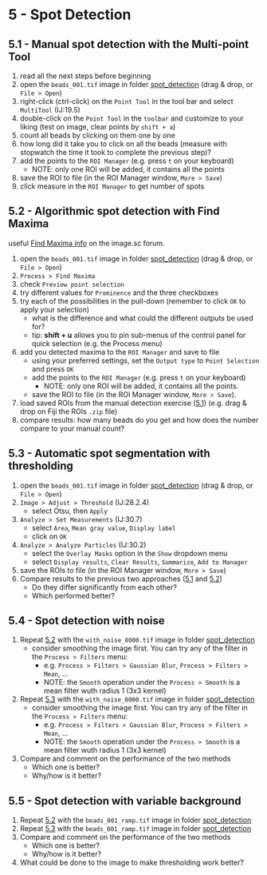 # 5 - Spot Detection

## 5.1 - Manual spot detection with the Multi-point Tool

1. read all the next steps before beginning
2. open the `beads_001.tif` image in folder [spot_detection](images/spot_detection.zip) (drag & drop, or `File > Open`)
3. right-click (ctrl-click) on the `Point Tool` in the tool bar and select `MultiTool` (IJ:19.5)
4. double-click on the `Point Tool` in the `toolbar` and customize to your liking (test on image, clear points by `shift + a`)
5. count all beads by clicking on them one by one
6. how long did it take you to click on all the beads (measure with stopwatch the time it took to complete the previous step)?
7. add the points to the `ROI Manager` (e.g. press `t` on your keyboard)
    - NOTE: only one ROI will be added, it contains all the points
8. save the ROI to file (in the ROI Manager window, `More > Save`)
9. click measure in the `ROI Manager` to get number of spots

## 5.2 - Algorithmic spot detection with Find Maxima

useful [Find Maxima info](https://forum.image.sc/t/new-maxima-finder-menu-in-fiji/25504) on the image.sc forum.

1. open the `beads_001.tif` image in folder [spot_detection](images/spot_detection.zip) (drag & drop, or `File > Open`)
2. `Process > Find Maxima`
3. check `Preview point selection`
4. try different values for `Prominence` and the three checkboxes
5. try each of the possibilities in the pull-down (remember to click `OK` to apply your selection)
    - what is the difference and what could the different outputs be used for?
    - tip: **shift + u** allows you to pin sub-menus of the control panel for quick selection (e.g. the Process menu)
6. add you detected maxima to the `ROI Manager` and save to file
    - using your preferred settings, set the `Output type` to `Point Selection` and press `OK`
    - add the points to the `ROI Manager` (e.g. press `t` on your keyboard)
        - NOTE: only one ROI will be added, it contains all the points.
    - save the ROI to file (in the ROI Manager window, `More > Save`).
7. load saved ROIs from the manual detection exercise ([5.1](#manual-spot-detection-with-the-multi-point-tool)) (e.g. drag & drop on Fiji the ROIs `.zip` file)
8. compare results: how many beads do you get and how does the number compare to your manual count?

## 5.3 - Automatic spot segmentation with thresholding

1. open the `beads_001.tif` image in folder [spot_detection](images/spot_detection.zip) (drag & drop, or `File > Open`)
2. `Image > Adjust > Threshold` (IJ:28.2.4)
    - select Otsu, then `Apply`
3. `Analyze > Set Measurements` (IJ:30.7)
    - select `Area`, `Mean gray value`, `Display label`
    - click on `OK`
4. `Analyze > Analyze Particles` (IJ:30.2)
    - select the `Overlay Masks` option in the `Show` dropdown menu
    - select `Display results`, `Clear Results`, `Summarize`, `Add to Manager`
5. save the ROIs to file (in the ROI Manager window, `More > Save`)
6. Compare results to the previous two approaches ([5.1](#manual-spot-detection-with-the-multi-point-tool) and [5.2](#algorithmic-spot-detection-with-find-maxima))
    - Do they differ significantly from each other?
    - Which performed better?

## 5.4 - Spot detection with noise

1. Repeat [5.2](#algorithmic-spot-detection-with-find-maxima) with the `with_noise_8000.tif` image in folder [spot_detection](images/spot_detection.zip)
    - consider smoothing the image first. You can try any of the filter in the `Process > Filters` menu:
        - e.g. `Process > Filters > Gaussian Blur`, `Process > Filters > Mean`, ...
        - NOTE: the `Smooth` operation under the `Process > Smooth` is a mean filter wuth radius 1 (3x3 kernel)
2. Repeat [5.3](#automatic-spot-segmentation-with-thresholding) with the `with_noise_8000.tif` image in folder [spot_detection](images/spot_detection.zip)
    - consider smoothing the image first. You can try any of the filter in the `Process > Filters` menu:
        - e.g. `Process > Filters > Gaussian Blur`, `Process > Filters > Mean`, ...
        - NOTE: the `Smooth` operation under the `Process > Smooth` is a mean filter wuth radius 1 (3x3 kernel)
3. Compare and comment on the performance of the two methods
    - Which one is better?
    - Why/how is it better?

## 5.5 - Spot detection with variable background

1. Repeat [5.2](#algorithmic-spot-detection-with-find-maxima) with the `beads_001_ramp.tif` image in folder [spot_detection](images/spot_detection.zip)
2. Repeat [5.3](#automatic-spot-segmentation-with-thresholding) with the `beads_001_ramp.tif` image in folder [spot_detection](images/spot_detection.zip)
3. Compare and comment on the performance of the two methods
    - Which one is better?
    - Why/how is it better?
4. What could be done to the image to make thresholding work better?
